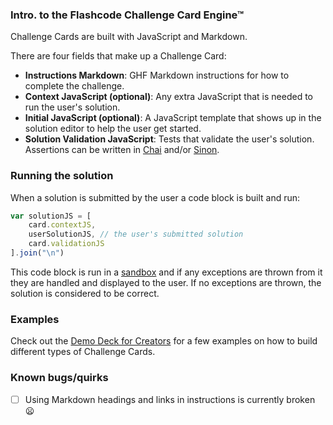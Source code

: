 
### Intro. to the Flashcode Challenge Card Engine&trade;

Challenge Cards are built with JavaScript and Markdown.

There are four fields that make up a Challenge Card:

- **Instructions Markdown**: GHF Markdown instructions for how to complete the challenge. 
- **Context JavaScript (optional)**: Any extra JavaScript that is needed to run the user's solution. 
- **Initial JavaScript (optional)**: A JavaScript template that shows up in the solution editor to help the user get started. 
- **Solution Validation JavaScript**: Tests that validate the user's solution. Assertions can be written in [Chai](http://chaijs.com/) and/or [Sinon](http://sinonjs.org/).

### Running the solution
When a solution is submitted by the user a code block is built and run:

```js
var solutionJS = [
    card.contextJS,
    userSolutionJS, // the user's submitted solution
    card.validationJS
].join("\n")
```

This code block is run in a [sandbox](https://github.com/codeschool/javascript-sandbox/blob/821989a1788f8433b1cea56aa60dd200b30ce837/lib/index.js) and if any exceptions are thrown from it they are handled and displayed to the user. If no exceptions are thrown, the solution is considered to be correct.


### Examples

Check out the [Demo Deck for Creators](https://ss15-teampw.divshot.io/deck/wJeWGe4cgD/play) for a few examples on how to build different types of Challenge Cards.


### Known bugs/quirks
- [ ] Using Markdown headings and links in instructions is currently broken :frowning: